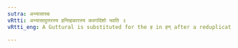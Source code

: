 ```yaml
---
sutra: अभ्यासाच्च
vRtti: अभ्यासादुत्तरस्य हन्तिहकारस्य कवर्गादेशो भवति ॥
vRtti_eng: A Guttural is substituted for the ह in हन् after a reduplication also.

---
```

